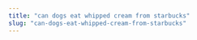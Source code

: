 ```yaml
---
title: "can dogs eat whipped cream from starbucks"
slug: "can-dogs-eat-whipped-cream-from-starbucks"
---
```


